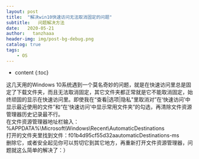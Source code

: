 ```yaml
---
layout: post
title:  "解决win10快速访问无法取消固定的问题"
subtitle:   问题解决方法
date:   2020-05-21
author:   tanzhaaa
header-img: img/post-bg-debug.png
catalog: true
tags: 
    - OS
---
```


* content
{:toc}

这几天用的Windows 10系统遇到一个莫名奇妙的问题，就是在快速访问里总是固定了下载文件夹，而且无法取消固定，其它文件夹都正常就是它不能取消固定，始终顽固的显示在快速访问里。即使我在“查看|选项|隐私"里取消对”在‘快速访问’中显示最近使用的文件”和“在‘快速访问’中显示常用文件夹”的勾选，再清除文件资源管理器历史记录最不行。    
在文件资源管理器地址栏输入：  %APPDATA%\Microsoft\Windows\Recent\AutomaticDestinations    
打开的文件夹里找到文件：f01b4d95cf55d32aautomaticDestinations-ms    
删除它，或者安全起见你可以剪切它到其它地方，再重新打开文件资源管理器，问题就这么简单的解决了：）    
